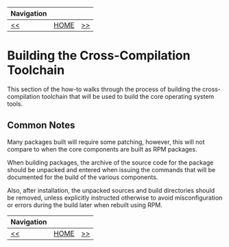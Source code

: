 | Navigation |||
| --- | --- | ---: |
| [<<](./IgnoringPreFinalSWTests.md) | [HOME](./README.md) | [>>](./CrossCompileFile.md) |

# Building the Cross-Compilation Toolchain

This section of the how-to walks through the process of building the cross-compilation toolchain that will be used to
build the core operating system tools.

## Common Notes

Many packages built will require some patching, however, this will not compare to when the core components are built as
RPM packages.

When building packages, the archive of the source code for the package should be unpacked and entered when issuing the
commands that will be documented for the build of the various components.

Also, after installation, the unpacked sources and build directories should be removed, unless explicitly instructed
otherwise to avoid misconfiguration or errors during the build later when rebuilt using RPM.

| Navigation |||
| --- | --- | ---: |
| [<<](./IgnoringPreFinalSWTests.md) | [HOME](./README.md) | [>>](./CrossCompileFile.md) |
